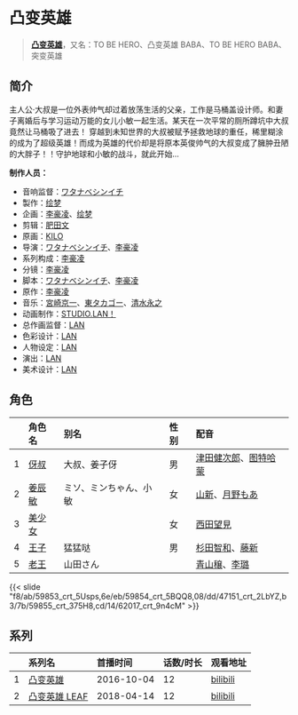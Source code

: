 # 凸变英雄


> <u>**[凸变英雄](https://bgm.tv/subject/192247)**</u>，又名：TO BE HERO、凸变英雄 BABA、TO BE HERO BABA、突变英雄

## 简介

主人公·大叔是一位外表帅气却过着放荡生活的父亲，工作是马桶盖设计师。和妻子离婚后与学习运动万能的女儿小敏一起生活。某天在一次平常的厕所蹲坑中大叔竟然让马桶吸了进去！ 穿越到未知世界的大叔被赋予拯救地球的重任，稀里糊涂的成为了超级英雄！而成为英雄的代价却是将原本英俊帅气的大叔变成了臃肿丑陋的大胖子！！守护地球和小敏的战斗，就此开始…

**制作人员：**
- 音响监督：[ワタナベシンイチ](https://bgm.tv/person/112)
- 製作：[绘梦](https://bgm.tv/person/22451)
- 企画：[李豪凌](https://bgm.tv/person/14392)、[绘梦](https://bgm.tv/person/22451)
- 剪辑：[肥田文](https://bgm.tv/person/12053)
- 原画：[KILO](https://bgm.tv/person/39297)
- 导演：[ワタナベシンイチ](https://bgm.tv/person/112)、[李豪凌](https://bgm.tv/person/14392)
- 系列构成：[李豪凌](https://bgm.tv/person/14392)
- 分镜：[李豪凌](https://bgm.tv/person/14392)
- 脚本：[ワタナベシンイチ](https://bgm.tv/person/112)、[李豪凌](https://bgm.tv/person/14392)
- 原作：[李豪凌](https://bgm.tv/person/14392)
- 音乐：[宮崎京一](https://bgm.tv/person/11059)、[東タカゴー](https://bgm.tv/person/18655)、[清水永之](https://bgm.tv/person/3594)
- 动画制作：[STUDIO.LAN！](https://bgm.tv/person/25454)
- 总作画监督：[LAN](https://bgm.tv/person/27945)
- 色彩设计：[LAN](https://bgm.tv/person/27945)
- 人物设定：[LAN](https://bgm.tv/person/27945)
- 演出：[LAN](https://bgm.tv/person/27945)
- 美术设计：[LAN](https://bgm.tv/person/27945)

## 角色

|     |   角色名   |   别名  | 性别 |  配音  |
|:--- |:------  |:----      |:---  |:--   |
| 1 | [伢叔](https://bgm.tv/character/59853) | 大叔、姜子伢 | 男 | [津田健次郎](https://bgm.tv/person/3977)、[图特哈蒙](https://bgm.tv/person/28622) |
| 2 | [姜辰敏](https://bgm.tv/character/59854) | ミソ、ミンちゃん、小敏 | 女 | [山新](https://bgm.tv/person/7269)、[月野もあ](https://bgm.tv/person/31018) |
| 3 | [美少女](https://bgm.tv/character/47151) |  | 女 | [西田望見](https://bgm.tv/person/17267) |
| 4 | [王子](https://bgm.tv/character/59855) | 猛猛哒 | 男 | [杉田智和](https://bgm.tv/person/4513)、[藤新](https://bgm.tv/person/18116) |
| 5 | [老王](https://bgm.tv/character/62017) | 山田さん |  | [青山穣](https://bgm.tv/person/5467)、[李璐](https://bgm.tv/person/29654) |

{{< slide "f8/ab/59853_crt_5Usps,6e/eb/59854_crt_5BQQ8,08/dd/47151_crt_2LbYZ,b3/7b/59855_crt_375H8,cd/14/62017_crt_9n4cM" >}}

## 系列

|     |   系列名   |   首播时间  | 话数/时长  | 观看地址 |
|:---  |:------    |:----      |:---       |:---  |
| 1 |[凸变英雄](https://bgm.tv/subject/192247)| 2016-10-04 | 12 | [bilibili](https://www.bilibili.com/bangumi/play/ep96718)  |
| 2 |[凸变英雄 LEAF](https://bgm.tv/subject/206924)| 2018-04-14 | 12 | [bilibili](https://www.bilibili.com/bangumi/play/ss22087)  |



